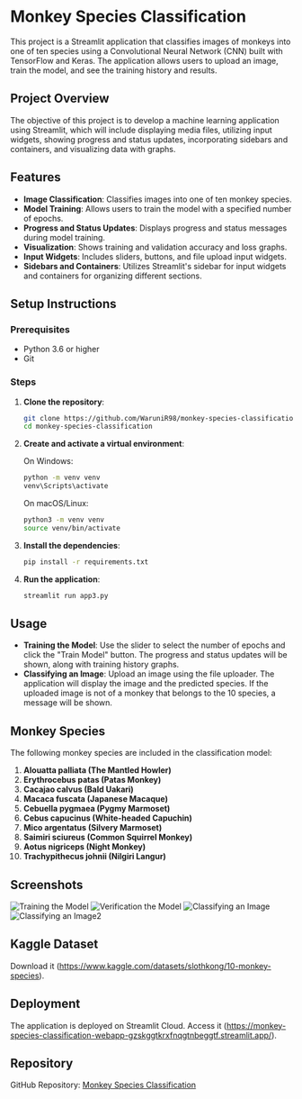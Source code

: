 # Monkey Species Classification

This project is a Streamlit application that classifies images of monkeys into one of ten species using a Convolutional Neural Network (CNN) built with TensorFlow and Keras. The application allows users to upload an image, train the model, and see the training history and results.

## Project Overview

The objective of this project is to develop a machine learning application using Streamlit, which will include displaying media files, utilizing input widgets, showing progress and status updates, incorporating sidebars and containers, and visualizing data with graphs.

## Features

- **Image Classification**: Classifies images into one of ten monkey species.
- **Model Training**: Allows users to train the model with a specified number of epochs.
- **Progress and Status Updates**: Displays progress and status messages during model training.
- **Visualization**: Shows training and validation accuracy and loss graphs.
- **Input Widgets**: Includes sliders, buttons, and file upload input widgets.
- **Sidebars and Containers**: Utilizes Streamlit's sidebar for input widgets and containers for organizing different sections.

## Setup Instructions

### Prerequisites

- Python 3.6 or higher
- Git

### Steps

1. **Clone the repository**:

    ```bash
    git clone https://github.com/WaruniR98/monkey-species-classification.git
    cd monkey-species-classification
    ```

2. **Create and activate a virtual environment**:

    On Windows:
    ```bash
    python -m venv venv
    venv\Scripts\activate
    ```

    On macOS/Linux:
    ```bash
    python3 -m venv venv
    source venv/bin/activate
    ```

3. **Install the dependencies**:

    ```bash
    pip install -r requirements.txt
    ```

4. **Run the application**:

    ```bash
    streamlit run app3.py
    ```

## Usage

- **Training the Model**: Use the slider to select the number of epochs and click the "Train Model" button. The progress and status updates will be shown, along with training history graphs.
- **Classifying an Image**: Upload an image using the file uploader. The application will display the image and the predicted species. If the uploaded image is not of a monkey that belongs to the 10 species, a message will be shown.

## Monkey Species

The following monkey species are included in the classification model:

1. **Alouatta palliata (The Mantled Howler)**
2. **Erythrocebus patas (Patas Monkey)**
3. **Cacajao calvus (Bald Uakari)**
4. **Macaca fuscata (Japanese Macaque)**
5. **Cebuella pygmaea (Pygmy Marmoset)**
6. **Cebus capucinus (White-headed Capuchin)**
7. **Mico argentatus (Silvery Marmoset)**
8. **Saimiri sciureus (Common Squirrel Monkey)**
9. **Aotus nigriceps (Night Monkey)**
10. **Trachypithecus johnii (Nilgiri Langur)**

## Screenshots

![Training the Model](https://github.com/user-attachments/assets/cecf05b1-6117-4146-b8a2-33b24456f82f)
![Verification the Model](https://github.com/user-attachments/assets/b9a7a656-3901-4c5f-bd87-4cfc2c955f7c)
![Classifying an Image](https://github.com/user-attachments/assets/a8b0f6d4-3e72-4047-aaf2-ce4c72a585a0)
![Classifying an Image2](https://github.com/user-attachments/assets/4ca360f7-c4c2-4c61-939f-dbfbeda19836)


## Kaggle Dataset

Download it (https://www.kaggle.com/datasets/slothkong/10-monkey-species).

## Deployment

The application is deployed on Streamlit Cloud. Access it (https://monkey-species-classification-webapp-gzskggtkrxfnqgtnbeggtf.streamlit.app/).

## Repository

GitHub Repository: [Monkey Species Classification](https://github.com/Waruni9810/monkey-species-classification-webapp)

